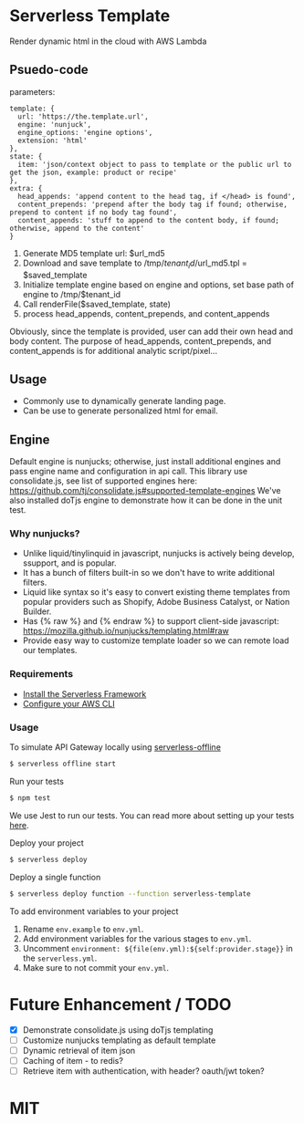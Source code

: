 # Serverless Template
Render dynamic html in the cloud with AWS Lambda

## Psuedo-code
parameters:
```
template: {
  url: 'https://the.template.url',
  engine: 'nunjuck',
  engine_options: 'engine options',
  extension: 'html'
},
state: {
  item: 'json/context object to pass to template or the public url to get the json, example: product or recipe'
},
extra: {
  head_appends: 'append content to the head tag, if </head> is found',
  content_prepends: 'prepend after the body tag if found; otherwise, prepend to content if no body tag found',
  content_appends: 'stuff to append to the content body, if found; otherwise, append to the content'
}
```

1. Generate MD5 template url: $url_md5
2. Download and save template to /tmp/$tenant_id/$url_md5.tpl = $saved_template
3. Initialize template engine based on engine and options, set base path of engine to /tmp/$tenant_id
4. Call renderFile($saved_template, state)
5. process head_appends, content_prepends, and content_appends 

Obviously, since the template is provided, user can add their own head and body content.  The purpose of head_appends, content_prepends, and content_appends is for additional analytic script/pixel...

## Usage
* Commonly use to dynamically generate landing page.
* Can be use to generate personalized html for email.

## Engine
Default engine is nunjucks; otherwise, just install additional engines and pass engine name and configuration in api call. This library use consolidate.js, see list of supported engines here: https://github.com/tj/consolidate.js#supported-template-engines  We've also installed doTjs engine to demonstrate how it can be done in the unit test.

### Why nunjucks?
* Unlike liquid/tinylinquid in javascript, nunjucks is actively being develop, ssupport, and is popular.
* It has a bunch of filters built-in so we don't have to write additional filters.
* Liquid like syntax so it's easy to convert existing theme templates from popular providers such as Shopify, Adobe Business Catalyst, or Nation Builder.
* Has {% raw %} and {% endraw %} to support client-side javascript: https://mozilla.github.io/nunjucks/templating.html#raw
* Provide easy way to customize template loader so we can remote load our templates.

### Requirements

- [Install the Serverless Framework](https://serverless.com/framework/docs/providers/aws/guide/installation/)
- [Configure your AWS CLI](https://serverless.com/framework/docs/providers/aws/guide/credentials/)

### Usage

To simulate API Gateway locally using [serverless-offline](https://github.com/dherault/serverless-offline)

``` bash
$ serverless offline start
```

Run your tests

``` bash
$ npm test
```

We use Jest to run our tests. You can read more about setting up your tests [here](https://facebook.github.io/jest/docs/en/getting-started.html#content).

Deploy your project

``` bash
$ serverless deploy
```

Deploy a single function

``` bash
$ serverless deploy function --function serverless-template
```

To add environment variables to your project

1. Rename `env.example` to `env.yml`.
2. Add environment variables for the various stages to `env.yml`.
3. Uncomment `environment: ${file(env.yml):${self:provider.stage}}` in the `serverless.yml`.
4. Make sure to not commit your `env.yml`.

# Future Enhancement / TODO
- [x] Demonstrate consolidate.js using doTjs templating
- [ ] Customize nunjucks templating as default template
- [ ] Dynamic retrieval of item json
- [ ] Caching of item - to redis?
- [ ] Retrieve item with authentication, with header? oauth/jwt token?

# MIT
